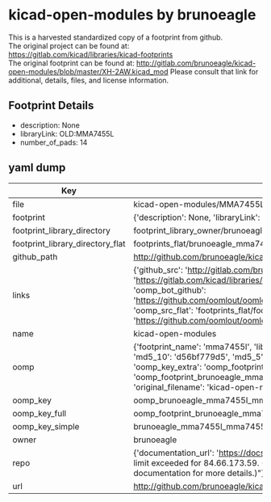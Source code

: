 # kicad-open-modules by brunoeagle  
This is a harvested standardized copy of a footprint from github.  
The original project can be found at:  
https://gitlab.com/kicad/libraries/kicad-footprints  
The original footprint can be found at:
http://gitlab.com/brunoeagle/kicad-open-modules/blob/master/XH-2AW.kicad_mod
Please consult that link for additional, details, files, and license information.  
## Footprint Details
* description: None  
* libraryLink: OLD:MMA7455L  
* number_of_pads: 14  
## yaml dump  
| Key | Value |  
| --- | --- |  
| file | kicad-open-modules/MMA7455L.kicad_mod |  
| footprint | {'description': None, 'libraryLink': 'OLD:MMA7455L', 'number_of_pads': 14} |  
| footprint_library_directory | footprint_library_owner/brunoeagle_kicad-open-modules |  
| footprint_library_directory_flat | footprints_flat/brunoeagle_mma7455l_mma7455l/working |  
| github_path | http://github.com/brunoeagle/kicad-open-modules/blob/master/MMA7455L.kicad_mod |  
| links | {'github_src': 'http://gitlab.com/brunoeagle/kicad-open-modules/blob/master/XH-2AW.kicad_mod', 'github_src_repo': 'https://gitlab.com/kicad/libraries/kicad-footprints', 'oomp_bot': 'footprints/brunoeagle_mma7455l_mma7455l/working', 'oomp_bot_github': 'https://github.com/oomlout/oomlout_oomp_footprint_bot/tree/main/footprints/brunoeagle_mma7455l_mma7455l/working', 'oomp_src_flat': 'footprints_flat/footprints_flat/brunoeagle_mma7455l_mma7455l/working', 'oomp_src_flat_github': 'https://github.com/oomlout/oomlout_oomp_footprint_src/tree/main/footprints_flat/brunoeagle_mma7455l_mma7455l/working'} |  
| name | kicad-open-modules |  
| oomp | {'footprint_name': 'mma7455l', 'library_name': 'mma7455l_kicad_mod', 'md5': 'd56bf779d5c168753daa78ecfcf3c0ff', 'md5_10': 'd56bf779d5', 'md5_5': 'd56bf', 'md5_6': 'd56bf7', 'oomp_key': 'oomp_brunoeagle_mma7455l_mma7455l', 'oomp_key_extra': 'oomp_footprint_brunoeagle_mma7455l_mma7455l', 'oomp_key_full': 'oomp_footprint_brunoeagle_mma7455l_mma7455l_d56bf7', 'oomp_key_simple': 'brunoeagle_mma7455l_mma7455l', 'original_filename': 'kicad-open-modules/MMA7455L.kicad_mod', 'owner_name': 'brunoeagle'} |  
| oomp_key | oomp_brunoeagle_mma7455l_mma7455l |  
| oomp_key_full | oomp_footprint_brunoeagle_mma7455l_mma7455l |  
| oomp_key_simple | brunoeagle_mma7455l_mma7455l |  
| owner | brunoeagle |  
| repo | {'documentation_url': 'https://docs.github.com/rest/overview/resources-in-the-rest-api#rate-limiting', 'message': "API rate limit exceeded for 84.66.173.59. (But here's the good news: Authenticated requests get a higher rate limit. Check out the documentation for more details.)"} |  
| url | http://github.com/brunoeagle/kicad-open-modules |  

